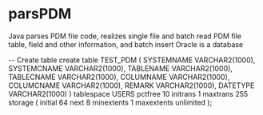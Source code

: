 # parsPDM

Java parses PDM file code, realizes single file and batch read PDM file table, field and other information, and batch insert Oracle is a database

-- Create table
create table TEST_PDM
(
  SYSTEMNAME  VARCHAR2(1000),
  SYSTEMCNAME VARCHAR2(1000),
  TABLENAME   VARCHAR2(1000),
  TABLECNAME  VARCHAR2(1000),
  COLUMNAME   VARCHAR2(1000),
  COLUMCNAME  VARCHAR2(1000),
  REMARK      VARCHAR2(1000),
  DATETYPE    VARCHAR2(1000)
)
tablespace USERS
  pctfree 10
  initrans 1
  maxtrans 255
  storage
  (
    initial 64
    next 8
    minextents 1
    maxextents unlimited
  );
